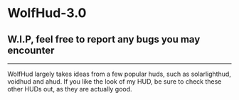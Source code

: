 # WolfHud-3.0
## W.I.P, feel free to report any bugs you may encounter

--------------------------
WolfHud largely takes ideas from a few popular huds, such as solarlighthud, voidhud and ahud. If you like the look of my HUD, be sure to check these other HUDs out, as they are actually good.
